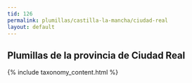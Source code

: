```yaml
---
tid: 126
permalink: plumillas/castilla-la-mancha/ciudad-real
layout: default
---
```

## Plumillas de la provincia de Ciudad Real
{% include taxonomy_content.html %}
